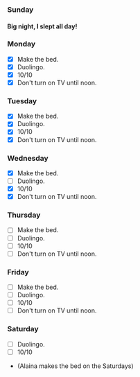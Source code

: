 ### Sunday

#### Big night, I slept all day!

### Monday

- [x] Make the bed.
- [x] Duolingo.
- [x] 10/10
- [x] Don't turn on TV until noon.

### Tuesday

- [x] Make the bed.
- [x] Duolingo.
- [x] 10/10
- [x] Don't turn on TV until noon.

### Wednesday

- [x] Make the bed.
- [ ] Duolingo.
- [x] 10/10
- [x] Don't turn on TV until noon.

### Thursday

- [ ] Make the bed.
- [ ] Duolingo.
- [ ] 10/10
- [ ] Don't turn on TV until noon.

### Friday

- [ ] Make the bed.
- [ ] Duolingo.
- [ ] 10/10
- [ ] Don't turn on TV until noon.

### Saturday

- [ ] Duolingo.
- [ ] 10/10
- (Alaina makes the bed on the Saturdays)